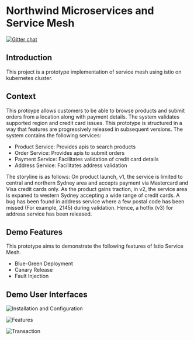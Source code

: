 # Northwind Microservices and Service Mesh

[![Gitter chat](https://badges.gitter.im/gitterHQ/gitter.png)](https://gitter.im/parameshg/istio)

## Introduction
This project is a prototype implementation of service mesh using istio on kubernetes cluster.

## Context
This protoype allows customers to be able to browse products and submit orders from a location along with payment details. The system validates supported region and credit card issues. This prototype is structured in a way that features are progressively released in subsequent versions. The system contains the following services:
* Product Service: Provides apis to search products
* Order Service: Provides apis to submit orders
* Payment Service: Facilitates validation of credit card details
* Address Service: Facilitates address validation

The storyline is as follows: On product launch, v1, the service is limited to central and northern Sydney area and accepts payment via Mastercard and Visa credit cards only. As the product gains traction, in v2, the service area is expaned to western Sydney accepting a wide range of credit cards. A bug has been found in address service where a few postal code has been missed (For example, 2145) during validation. Hence, a hotfix (v3) for address service has been released.

## Demo Features
This prototype aims to demonstrate the following features of Istio Service Mesh.
* Blue-Green Deployment
* Canary Release
* Fault Injection

## Demo User Interfaces

![Installation and Configuration](https://raw.githubusercontent.com/parameshg/northwind-mesh/master/Images/dashboard.png "Installation and Configuration")

![Features](https://raw.githubusercontent.com/parameshg/northwind-mesh/master/Images/features.png "Features")

![Transaction](https://raw.githubusercontent.com/parameshg/northwind-mesh/master/Images/transaction.png "Transaction")

